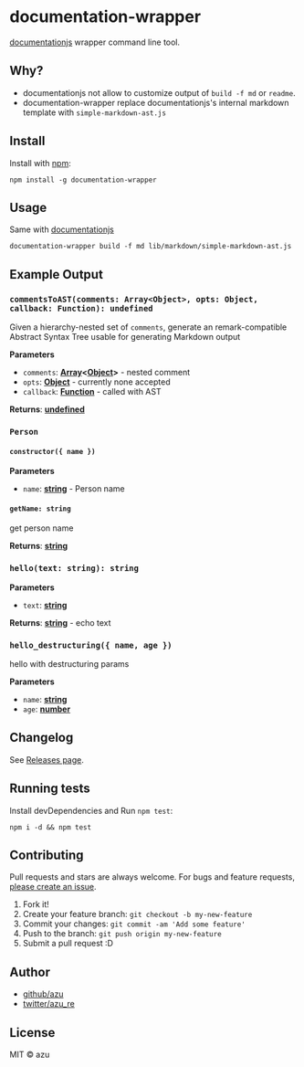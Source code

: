 # documentation-wrapper

[documentationjs](https://github.com/documentationjs/documentation "documentation") wrapper command line tool.

## Why?

-   documentationjs not allow to customize output of `build -f md` or `readme`.
-   documentation-wrapper replace documentationjs's internal markdown template with `simple-markdown-ast.js`

## Install

Install with [npm](https://www.npmjs.com/):

    npm install -g documentation-wrapper

## Usage

Same with [documentationjs](https://github.com/documentationjs/documentation "documentation")

    documentation-wrapper build -f md lib/markdown/simple-markdown-ast.js

## Example Output

### `commentsToAST(comments: Array<Object>, opts: Object, callback: Function): undefined`

Given a hierarchy-nested set of `comments`, generate an remark-compatible
Abstract Syntax Tree usable for generating Markdown output

**Parameters**

-   `comments`: **[Array](https://developer.mozilla.org/en-US/docs/Web/JavaScript/Reference/Global_Objects/Array)&lt;[Object](https://developer.mozilla.org/en-US/docs/Web/JavaScript/Reference/Global_Objects/Object)>** - nested comment
-   `opts`: **[Object](https://developer.mozilla.org/en-US/docs/Web/JavaScript/Reference/Global_Objects/Object)** - currently none accepted
-   `callback`: **[Function](https://developer.mozilla.org/en-US/docs/Web/JavaScript/Reference/Statements/function)** - called with AST

**Returns**: **[undefined](https://developer.mozilla.org/en-US/docs/Web/JavaScript/Reference/Global_Objects/undefined)**

### `Person`

#### `constructor({ name })`

**Parameters**

-   `name`: **[string](https://developer.mozilla.org/en-US/docs/Web/JavaScript/Reference/Global_Objects/String)** - Person name

#### `getName: string`

get person name

**Returns**: **[string](https://developer.mozilla.org/en-US/docs/Web/JavaScript/Reference/Global_Objects/String)**

### `hello(text: string): string`

**Parameters**

-   `text`: **[string](https://developer.mozilla.org/en-US/docs/Web/JavaScript/Reference/Global_Objects/String)**

**Returns**: **[string](https://developer.mozilla.org/en-US/docs/Web/JavaScript/Reference/Global_Objects/String)** - echo text

### `hello_destructuring({ name, age })`

hello with destructuring params

**Parameters**

-   `name`: **[string](https://developer.mozilla.org/en-US/docs/Web/JavaScript/Reference/Global_Objects/String)**
-   `age`: **[number](https://developer.mozilla.org/en-US/docs/Web/JavaScript/Reference/Global_Objects/Number)**

## Changelog

See [Releases page](https://github.com/azu/documentation-wrapper/releases).

## Running tests

Install devDependencies and Run `npm test`:

    npm i -d && npm test

## Contributing

Pull requests and stars are always welcome.
For bugs and feature requests, [please create an issue](https://github.com/azu/documentation-wrapper/issues).

1.  Fork it!
2.  Create your feature branch: `git checkout -b my-new-feature`
3.  Commit your changes: `git commit -am 'Add some feature'`
4.  Push to the branch: `git push origin my-new-feature`
5.  Submit a pull request :D

## Author

-   [github/azu](https://github.com/azu)
-   [twitter/azu_re](http://twitter.com/azu_re)

## License

MIT © azu
